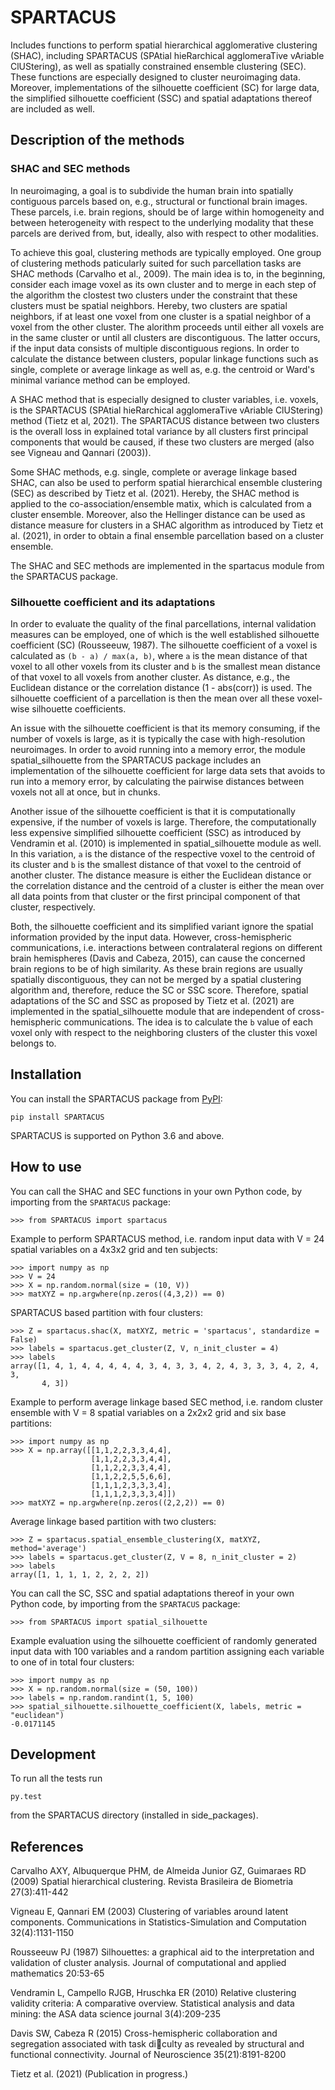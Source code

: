 # SPARTACUS
Includes functions to perform spatial hierarchical agglomerative clustering (SHAC),
including SPARTACUS (SPAtial hieRarchical agglomeraTive vAriable ClUStering), 
as well as spatially constrained ensemble clustering (SEC). These functions are 
especially designed to cluster neuroimaging data. Moreover, implementations of 
the silhouette coefficient (SC) for large data, the simplified silhouette 
coefficient (SSC) and spatial adaptations thereof are included as well. 

## Description of the methods

### SHAC and SEC methods 

In neuroimaging, a goal is to subdivide the human brain into spatially contiguous 
parcels based on, e.g., structural or functional brain images.
These parcels, i.e. brain regions, should be of large within homogeneity and between 
heterogeneity with respect to the underlying modality that these 
parcels are derived from, but, ideally, also with respect to other modalities.

To achieve this goal, clustering methods are typically employed. One group of 
clustering methods paticularly suited for such parcellation tasks are SHAC methods
(Carvalho et al., 2009). 
The main idea is to, in the beginning, consider each image voxel as its own cluster
and to merge in each step of the algorithm the clostest two clusters under the
constraint that these clusters must be spatial neighbors. Hereby, two clusters are 
spatial neighbors, if at least one voxel from one cluster is a spatial neighbor 
of a voxel from the other cluster. The alorithm proceeds until either all voxels are 
in the same cluster or until all clusters are discontiguous. The latter occurs,
if the input data consists of multiple discontiguous regions. In order to calculate
the distance between clusters, popular linkage functions such as single, complete 
or average linkage as well as, e.g. the centroid or Ward's minimal variance method
can be employed.

A SHAC method that is especially designed to cluster variables, i.e. voxels, is the SPARTACUS 
(SPAtial hieRarchical agglomeraTive vAriable ClUStering) method (Tietz et al, 2021).
The SPARTACUS distance between two clusters is the overall loss in explained 
total variance by all clusters first principal components that would be caused, 
if these two clusters are merged (also see Vigneau and Qannari (2003)).

Some SHAC methods, e.g. single, complete or average linkage based SHAC, can also 
be used to perform spatial hierarchical ensemble clustering (SEC) as described 
by Tietz et al. (2021). Hereby, the SHAC method is applied to the co-association/ensemble
matix, which is calculated from a cluster ensemble. Moreover, also the Hellinger 
distance can be used as distance measure for clusters in a SHAC algorithm as 
introduced by Tietz et al. (2021), in order to obtain a final ensemble parcellation 
based on a cluster ensemble. 

The SHAC and SEC methods are implemented in the spartacus module from the SPARTACUS
package.

### Silhouette coefficient and its adaptations

In order to evaluate the quality of the final parcellations, internal validation
measures can be employed, one of which is the well established silhouette 
coefficient (SC) (Rousseeuw, 1987). The silhouette coefficient of a voxel is 
calculated as ``(b - a) / max(a, b)``, where ``a`` is the mean distance of that 
voxel to all other voxels from its cluster and ``b`` is the smallest mean distance 
of that voxel to all voxels from another cluster. As distance, e.g., the Euclidean
distance or the correlation distance (1 - abs(corr)) is used. The silhouette 
coefficient of a parcellation is then the mean over all these voxel-wise 
silhouette coefficients.

An issue with the silhouette coefficient is that its memory consuming, if the 
number of voxels is large, as it is typically the case with high-resolution 
neuroimages. In order to avoid running into a memory error, the module 
spatial_silhouette from the SPARTACUS package includes an implementation 
of the silhouette coefficient for large data sets that avoids to run into a memory 
error, by calculating the pairwise distances between voxels not all at once, but 
in chunks. 

Another issue of the silhouette coefficient is that it is computationally expensive,
if the number of voxels is large. Therefore, the computationally less expensive 
simplified silhouette coefficient (SSC) as introduced by Vendramin et al. (2010) 
is implemented in spatial_silhouette module as well.
In this variation, ``a`` is the distance of the respective voxel to the centroid
of its cluster and ``b`` is the smallest distance of that voxel to the centroid 
of another cluster. The distance measure is either the Euclidean distance or the correlation
distance and the centroid of a cluster is either the mean over all data points 
from that cluster or the first principal component of that cluster, respectively.   

Both, the silhouette coefficient and its simplified variant ignore the spatial 
information provided by the input data. However, cross-hemispheric communications,
i.e. interactions between contralateral regions on different brain hemispheres
(Davis and Cabeza, 2015), can cause the concerned brain regions to be of high 
similarity. As these brain regions are usually spatially discontiguous, they can
not be merged by a spatial clustering algorithm and, therefore, reduce the
SC or SSC score. Therefore, spatial adaptations of the SC and SSC as proposed 
by Tietz et al. (2021) are implemented in the spatial_silhouette module that are 
independent of cross-hemispheric communications. The idea is to calculate 
the ``b`` value of each voxel only with respect to the neighboring clusters of 
the cluster this voxel belongs to. 


## Installation

You can install the SPARTACUS package from [PyPI](https://pypi.org/project/SPARTACUS/):

    pip install SPARTACUS

SPARTACUS is supported on Python 3.6 and above.

## How to use

You can call the SHAC and SEC functions in your own Python code, by importing 
from the `SPARTACUS` package:

    >>> from SPARTACUS import spartacus

Example to perform SPARTACUS method, i.e. random input data with V = 24 spatial 
variables on a 4x3x2 grid and ten subjects:
    
    >>> import numpy as np
    >>> V = 24
    >>> X = np.random.normal(size = (10, V))
    >>> matXYZ = np.argwhere(np.zeros((4,3,2)) == 0)
    
SPARTACUS based partition with four clusters:
        
    >>> Z = spartacus.shac(X, matXYZ, metric = 'spartacus', standardize = False)
    >>> labels = spartacus.get_cluster(Z, V, n_init_cluster = 4)
    >>> labels
    array([1, 4, 1, 4, 4, 4, 4, 4, 3, 4, 3, 3, 4, 2, 4, 3, 3, 3, 4, 2, 4, 3, 
           4, 3])
           
Example to perform average linkage based SEC method, i.e. random cluster ensemble 
with V = 8 spatial variables on a 2x2x2 grid and six base partitions:           
    
    >>> import numpy as np    
    >>> X = np.array([[1,1,2,2,3,3,4,4],
                      [1,1,2,2,3,3,4,4],
                      [1,1,2,2,3,3,4,4],
                      [1,1,2,2,5,5,6,6],
                      [1,1,1,2,3,3,3,4],
                      [1,1,1,2,3,3,3,4]])
    >>> matXYZ = np.argwhere(np.zeros((2,2,2)) == 0)
    
Average linkage based partition with two clusters:
        
    >>> Z = spartacus.spatial_ensemble_clustering(X, matXYZ, method='average')
    >>> labels = spartacus.get_cluster(Z, V = 8, n_init_cluster = 2)
    >>> labels
    array([1, 1, 1, 1, 2, 2, 2, 2])
    

You can call the SC, SSC and spatial adaptations thereof in your own Python code, 
by importing from the `SPARTACUS` package:

    >>> from SPARTACUS import spatial_silhouette

Example evaluation using the silhouette coefficient of randomly generated input 
data with 100 variables and a random partition assigning each variable to one 
of in total four clusters:
    
    >>> import numpy as np
    >>> X = np.random.normal(size = (50, 100))
    >>> labels = np.random.randint(1, 5, 100)
    >>> spatial_silhouette.silhouette_coefficient(X, labels, metric = "euclidean")   
    -0.0171145
    
## Development

To run all the tests run

    py.test 

from the SPARTACUS directory (installed in side_packages). 
    
## References

Carvalho AXY, Albuquerque PHM, de Almeida Junior GZ, Guimaraes RD (2009)
        Spatial hierarchical clustering. Revista Brasileira de Biometria 
        27(3):411-442
        
Vigneau E, Qannari EM (2003) Clustering of variables around latent components.
        Communications in Statistics-Simulation and Computation 32(4):1131-1150

Rousseeuw PJ (1987) Silhouettes: a graphical aid to the interpretation and 
        validation of cluster analysis. Journal of computational and applied 
        mathematics 20:53-65
        
Vendramin L, Campello RJGB, Hruschka ER (2010) Relative clustering validity 
        criteria: A comparative overview. Statistical analysis and data mining: 
        the ASA data science journal 3(4):209-235
        
Davis SW, Cabeza R (2015) Cross-hemispheric collaboration and segregation associated
        with task diculty as revealed by structural and functional connectivity.
        Journal of Neuroscience 35(21):8191-8200
        
Tietz et al. (2021) (Publication in progress.)    
    